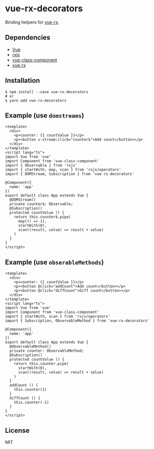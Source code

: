 # vue-rx-decorators

Binding helpers for [vue-rx](https://github.com/vuejs/vue-rx).

## Dependencies
* [Vue](https://github.com/vuejs/vue)
* [rxjs](https://github.com/ReactiveX/rxjs)
* [vue-class-component](https://github.com/vuejs/vue-class-component)
* [vue-rx](https://github.com/vuejs/vue-rx)

## Installation
```
$ npm install --save vue-rx-decorators
# or
$ yarn add vue-rx-decorators
```

## Example (use `domstreams`)
```vue
<template>
  <div>
    <p>counter: {{ countValue }}</p>
    <p><button v-stream:click="counter$">Add count</button></p>
  </div>
</template>
<script lang="ts">
import Vue from 'vue'
import Component from 'vue-class-component'
import { Observable } from 'rxjs'
import { startWith, map, scan } from 'rxjs/operators'
import { DOMStream, Subscription } from 'vue-rx-decorators'

@Component({
  name: 'app'
})
export default class App extends Vue {
  @DOMStream()
  private counter$: Observable;
  @Subscription()
  protected countValue () {
    return this.counter$.pipe(
      map(() => 1),
      startWith(0),
      scan((result, value) => result + value)
    )
  }
}
</script> 
```

## Example (use `obserableMethods`)
```vue
<template>
  <div>
    <p>counter: {{ countValue }}</p>
    <p><button @click="addCount">Add count</button></p>
    <p><button @click="diffCount">Diff count</button></p>
  </div>
</template>
<script lang="ts">
import Vue from 'vue'
import Component from 'vue-class-component'
import { startWith, scan } from 'rxjs/operators'
import { Subscription, ObservableMethod } from 'vue-rx-decorators'

@Component({
  name: 'app'
})
export default class App extends Vue {
  @ObservableMethod()
  private counter: ObservableMethod;
  @Subscription()
  protected countValue () {
    return this.counter.pipe(
      startWith(0),
      scan((result, value) => result + value)
    )
  }
  addCount () {
    this.counter(1)
  }
  diffCount () {
    this.counter(-1)
  }
}
</script> 
```

## License
MIT